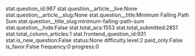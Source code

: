 stat.question_id:967
stat.question__article__live:None
stat.question__article__slug:None
stat.question__title:Minimum Falling Path Sum
stat.question__title_slug:minimum-falling-path-sum
stat.question__hide:False
stat.total_acs:1553
stat.total_submitted:2851
stat.total_column_articles:1
stat.frontend_question_id:931
stat.is_new_question:False
status:None
difficulty.level:2
paid_only:False
is_favor:False
frequency:0
progress:0
